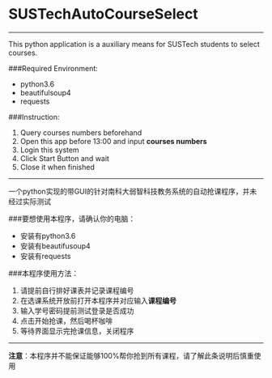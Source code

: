 # SUSTechAutoCourseSelect
***************
This python application is a auxiliary means for SUSTech students to select courses.

###Required Environment:
* python3.6
* beautifulsoup4
* requests

###Instruction:
1. Query courses numbers beforehand
2. Open this app before 13:00 and input **courses numbers**
3. Login this system
4. Click Start Button and wait
5. Close it when finished


***************
一个python实现的带GUI的针对南科大弱智科技教务系统的自动抢课程序，并未经过实际测试


###要想使用本程序，请确认你的电脑：
* 安装有python3.6
* 安装有beautifusoup4
* 安装有requests


###本程序使用方法：
1. 请提前自行排好课表并记录课程编号
2. 在选课系统开放前打开本程序并对应输入**课程编号**
3. 输入学号密码提前测试登录是否成功
4. 点击开始抢课，然后喝杯咖啡
5. 等待界面显示完抢课信息，关闭程序

****************

**注意**：本程序并不能保证能够100%帮你抢到所有课程，请了解此条说明后慎重使用
